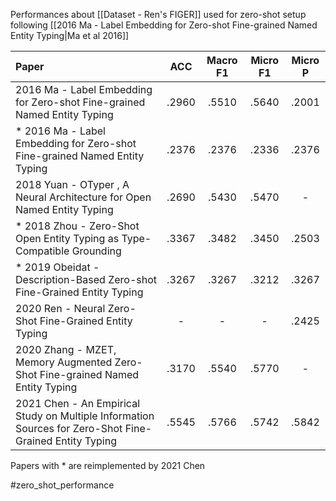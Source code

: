 Performances about [[Dataset - Ren's FIGER]] used for zero-shot setup following [[2016 Ma - Label Embedding for Zero-shot Fine-grained Named Entity Typing|Ma et al 2016]]

| Paper                                                                    | ACC   | Macro F1 | Micro F1 | Micro P |
|:------------------------------------------------------------------------ |:-----:|:--------:|:--------:|:-------:|
| 2016 Ma - Label Embedding for Zero-shot Fine-grained Named Entity Typing | .2960 | .5510    | .5640    | .2001   |
| * 2016 Ma - Label Embedding for Zero-shot Fine-grained Named Entity Typing | .2376 |  .2376   | .2336    | .2376   |
| 2018 Yuan - OTyper , A Neural Architecture for Open Named Entity Typing    | .2690 | .5430  | .5470     | -    |
| * 2018 Zhou - Zero-Shot Open Entity Typing as Type-Compatible Grounding    | .3367 |  .3482   | .3450    | .2503   |
| * 2019 Obeidat - Description-Based Zero-shot Fine-Grained Entity Typing    | .3267 |  .3267   | .3212    | .3267   |
| 2020 Ren - Neural Zero-Shot Fine-Grained Entity Typing    | - | -   | -    | .2425   |
| 2020 Zhang - MZET, Memory Augmented Zero-Shot Fine-grained Named Entity Typing   | .3170 | .5540   | .5770    | -   |
| 2021 Chen - An Empirical Study on Multiple Information Sources for Zero-Shot Fine-Grained Entity Typing    | .5545 |  .5766   | .5742    | .5842   |

Papers with * are reimplemented by 2021 Chen

#zero_shot_performance 
